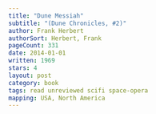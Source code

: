 ```yaml
---
title: "Dune Messiah"
subtitle: "(Dune Chronicles, #2)"
author: Frank Herbert
authorSort: Herbert, Frank
pageCount: 331
date: 2014-01-01
written: 1969
stars: 4
layout: post
category: book
tags: read unreviewed scifi space-opera
mapping: USA, North America
---
```

